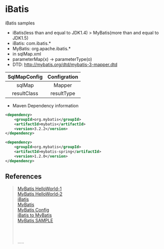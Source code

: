 iBatis
======
iBatis samples  
- iBatis(less than and equal to JDK1.4) > MyBatis(more than and equal to JDK1.5)
- iBatis: com.ibatis.*
- MyBatis: org.apache.ibatis.*
- in sqlMap.xml
- parameterMap(x) -> parameterType(o)
- DTD: http://mybatis.org/dtd/mybatis-3-mapper.dtd

| SqlMapConfig | Configration |  
|:---------:|:-------:|
| sqlMap | Mapper |
| resultClass | resultType |


- Maven Dependency information  
```xml
<dependency>
	<groupId>org.mybatis</groupId>
	<artifactId>mybatis</artifactId>
	<version>3.2.2</version>
</dependency>

<dependency>
	<groupId>org.mybatis</groupId>
	<artifactId>mybatis-spring</artifactId>
	<version>1.2.0</version>
</dependency>
```






References
----------
> [MyBatis HelloWorld-1](http://marshia.tistory.com/entry/Mybatis-%EA%B0%84%EB%8B%A8%ED%95%9C-%EB%A7%88%EC%9D%B4%EB%B0%94%ED%8B%B0%EC%8A%A4-CRUD-%EC%98%88%EC%A0%9C "MyBatis HelloWorld-1")  
> [MyBatis HelloWorld-2](http://araikuma.tistory.com/484?category=783432 "MyBatis HelloWorld-2")  
> [iBatis](http://ibatis.apache.org/ "iBatis")  
> [MyBatis](http://mybatis.org "MyBatis")  
> [MyBatis Config](http://www.mybatis.org/mybatis-3/ko/configuration.html "MyBatis Config")  
> [iBatis to MyBatis](http://uwostudy.tistory.com/19 "iBatis to MyBatis")  
> [MyBatis SAMPLE](http://docs.altibase.com/pages/viewpage.action?pageId=7340860 "")  
> []( "")  
> []( "")  
> []( "")  
.....



